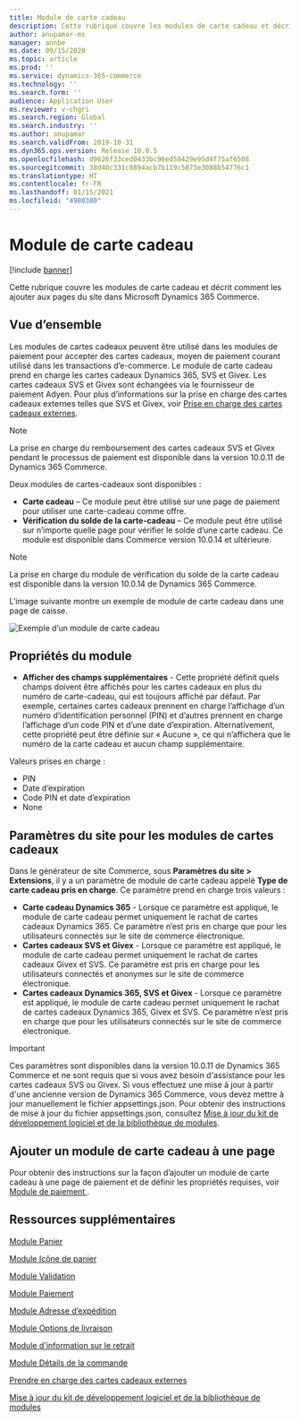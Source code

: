 ```yaml
---
title: Module de carte cadeau
description: Cette rubrique couvre les modules de carte cadeau et décrit comment les ajouter aux pages du site dans Microsoft Dynamics 365 Commerce.
author: anupamar-ms
manager: annbe
ms.date: 09/15/2020
ms.topic: article
ms.prod: ''
ms.service: dynamics-365-commerce
ms.technology: ''
ms.search.form: ''
audience: Application User
ms.reviewer: v-chgri
ms.search.region: Global
ms.search.industry: ''
ms.author: anupamar
ms.search.validFrom: 2019-10-31
ms.dyn365.ops.version: Release 10.0.5
ms.openlocfilehash: d9626f33ced0433bc96ed58429e95d4f75af6508
ms.sourcegitcommit: 38d40c331c8894acb7b119c5073e3088b54776c1
ms.translationtype: HT
ms.contentlocale: fr-FR
ms.lasthandoff: 01/15/2021
ms.locfileid: "4980380"
---
```

# <a name="gift-card-module"></a>Module de carte cadeau

[!include [banner](includes/banner.md)]

Cette rubrique couvre les modules de carte cadeau et décrit comment les ajouter aux pages du site dans Microsoft Dynamics 365 Commerce.

## <a name="overview"></a>Vue d’ensemble

Les modules de cartes cadeaux peuvent être utilisé dans les modules de paiement pour accepter des cartes cadeaux, moyen de paiement courant utilisé dans les transactions d’e-commerce. Le module de carte cadeau prend en charge les cartes cadeaux Dynamics 365, SVS et Givex. Les cartes cadeaux SVS et Givex sont échangées via le fournisseur de paiement Adyen. Pour plus d’informations sur la prise en charge des cartes cadeaux externes telles que SVS et Givex, voir [Prise en charge des cartes cadeaux externes](./dev-itpro/gift-card.md).

> [!NOTE]
> La prise en charge du remboursement des cartes cadeaux SVS et Givex pendant le processus de paiement est disponible dans la version 10.0.11 de Dynamics 365 Commerce. 

Deux modules de cartes-cadeaux sont disponibles :

- **Carte cadeau** – Ce module peut être utilisé sur une page de paiement pour utiliser une carte-cadeau comme offre. 
- **Vérification du solde de la carte-cadeau** – Ce module peut être utilisé sur n’importe quelle page pour vérifier le solde d’une carte cadeau. Ce module est disponible dans Commerce version 10.0.14 et ultérieure.

> [!NOTE]
> La prise en charge du module de vérification du solde de la carte cadeau est disponible dans la version 10.0.14 de Dynamics 365 Commerce.

L’image suivante montre un exemple de module de carte cadeau dans une page de caisse.

![Exemple d’un module de carte cadeau](./media/ecommerce-giftcard.PNG)

## <a name="module-properties"></a>Propriétés du module

- **Afficher des champs supplémentaires** - Cette propriété définit quels champs doivent être affichés pour les cartes cadeaux en plus du numéro de carte-cadeau, qui est toujours affiché par défaut. Par exemple, certaines cartes cadeaux prennent en charge l’affichage d’un numéro d’identification personnel (PIN) et d’autres prennent en charge l’affichage d’un code PIN et d’une date d’expiration. Alternativement, cette propriété peut être définie sur « Aucune », ce qui n’affichera que le numéro de la carte cadeau et aucun champ supplémentaire.

Valeurs prises en charge :
-   PIN
-   Date d’expiration
-   Code PIN et date d’expiration 
-   None

## <a name="site-settings-for-gift-card-modules"></a>Paramètres du site pour les modules de cartes cadeaux

Dans le générateur de site Commerce, sous **Paramètres du site \> Extensions**, il y a un paramètre de module de carte cadeau appelé **Type de carte cadeau pris en charge**. Ce paramètre prend en charge trois valeurs :
- **Carte cadeau Dynamics 365** - Lorsque ce paramètre est appliqué, le module de carte cadeau permet uniquement le rachat de cartes cadeaux Dynamics 365. Ce paramètre n’est pris en charge que pour les utilisateurs connectés sur le site de commerce électronique.
- **Cartes cadeaux SVS et Givex** - Lorsque ce paramètre est appliqué, le module de carte cadeau permet uniquement le rachat de cartes cadeaux Givex et SVS. Ce paramètre est pris en charge pour les utilisateurs connectés et anonymes sur le site de commerce électronique.
- **Cartes cadeaux Dynamics 365, SVS et Givex** - Lorsque ce paramètre est appliqué, le module de carte cadeau permet uniquement le rachat de cartes cadeaux Dynamics 365, Givex et SVS. Ce paramètre n’est pris en charge que pour les utilisateurs connectés sur le site de commerce électronique.

> [!IMPORTANT]
> Ces paramètres sont disponibles dans la version 10.0.11 de Dynamics 365 Commerce et ne sont requis que si vous avez besoin d'assistance pour les cartes cadeaux SVS ou Givex. Si vous effectuez une mise à jour à partir d'une ancienne version de Dynamics 365 Commerce, vous devez mettre à jour manuellement le fichier appsettings.json. Pour obtenir des instructions de mise à jour du fichier appsettings.json, consultez [Mise à jour du kit de développement logiciel et de la bibliothèque de modules](e-commerce-extensibility/sdk-updates.md#update-the-appsettingsjson-file). 

## <a name="add-a-gift-card-module-to-a-page"></a>Ajouter un module de carte cadeau à une page

Pour obtenir des instructions sur la façon d’ajouter un module de carte cadeau à une page de paiement et de définir les propriétés requises, voir [Module de paiement ](add-checkout-module.md).

## <a name="additional-resources"></a>Ressources supplémentaires

[Module Panier](add-cart-module.md)

[Module Icône de panier](cart-icon-module.md)

[Module Validation](add-checkout-module.md)

[Module Paiement](payment-module.md)

[Module Adresse d’expédition](ship-address-module.md)

[Module Options de livraison](delivery-options-module.md)

[Module d'information sur le retrait](pickup-info-module.md)

[Module Détails de la commande](order-confirmation-module.md)

[Prendre en charge des cartes cadeaux externes](./dev-itpro/gift-card.md)

[Mise à jour du kit de développement logiciel et de la bibliothèque de modules](e-commerce-extensibility/sdk-updates.md)
